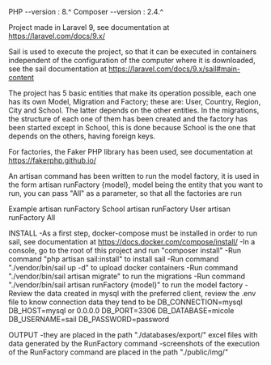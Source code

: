 PHP --version : 8.^
Composer --version : 2.4.^

Project made in Laravel 9, see documentation at https://laravel.com/docs/9.x/

Sail is used to execute the project, so that it can be executed in containers independent of the configuration of the computer where it is downloaded, see the sail documentation at https://laravel.com/docs/9.x/sail#main-content

The project has 5 basic entities that make its operation possible, each one has its own Model, Migration and Factory; these are: User, Country, Region, City and School. The latter depends on the other entities. In the migrations, the structure of each one of them has been created and the factory has been started except in School, this is done because School is the one that depends on the others, having foreign keys.

For factories, the Faker PHP library has been used, see documentation at https://fakerphp.github.io/

An artisan command has been written to run the model factory, it is used in the form artisan runFactory {model}, model being the entity that you want to run, you can pass "All" as a parameter, so that all the factories are run

Example 
artisan runFactory School
artisan runFactory User
artisan runFactory All

INSTALL
-As a first step, docker-compose must be installed in order to run sail, see documentation at https://docs.docker.com/compose/install/
-In a console, go to the root of this project and run "composer install"
-Run command "php artisan sail:install" to install sail
-Run command "./vendor/bin/sail up -d" to upload docker containers
-Run command "./vendor/bin/sail artisan migrate" to run the migrations
-Run command "./vendor/bin/sail artisan runFactory {model}" to run the model factory
-Review the data created in mysql with the preferred client, review the .env file to know connection data
they tend to be
DB_CONNECTION=mysql
DB_HOST=mysql or 0.0.0.0
DB_PORT=3306
DB_DATABASE=micole
DB_USERNAME=sail
DB_PASSWORD=password

OUTPUT
-they are placed in the path "./databases/export/" excel files with data generated by the RunFactory command
-screenshots of the execution of the RunFactory command are placed in the path "./public/img/"



